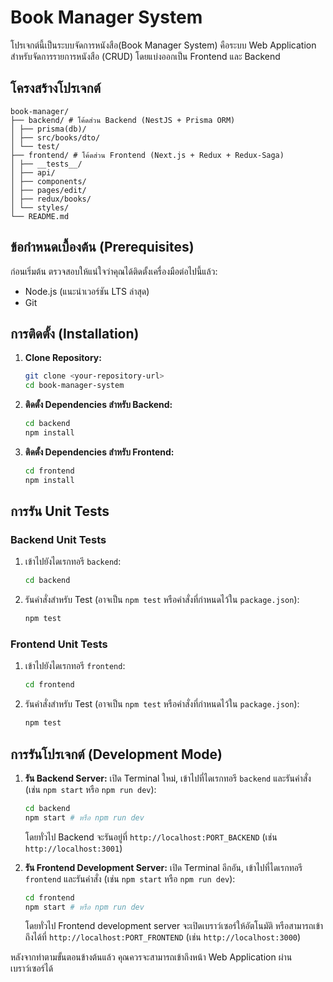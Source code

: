 # Book Manager System

โปรเจกต์นี้เป็นระบบจัดการหนังสือ(Book Manager System)
 คือระบบ Web Application สำหรับจัดการรายการหนังสือ (CRUD) โดยแบ่งออกเป็น Frontend และ Backend

## โครงสร้างโปรเจกต์

```
book-manager/
├── backend/ # โค้ดส่วน Backend (NestJS + Prisma ORM)
│ ├── prisma(db)/
│ ├── src/books/dto/
│ └── test/
├── frontend/ # โค้ดส่วน Frontend (Next.js + Redux + Redux-Saga)
│ ├── __tests__/
│ ├── api/
│ ├── components/
│ ├── pages/edit/
│ ├── redux/books/
│ └── styles/  
└── README.md     
```

## ข้อกำหนดเบื้องต้น (Prerequisites)

ก่อนเริ่มต้น ตรวจสอบให้แน่ใจว่าคุณได้ติดตั้งเครื่องมือต่อไปนี้แล้ว:

*   Node.js (แนะนำเวอร์ชัน LTS ล่าสุด)
*   Git

## การติดตั้ง (Installation)

1.  **Clone Repository:**
    ```bash
    git clone <your-repository-url>
    cd book-manager-system
    ```

2.  **ติดตั้ง Dependencies สำหรับ Backend:**
    ```bash
    cd backend
    npm install
    ```

3.  **ติดตั้ง Dependencies สำหรับ Frontend:**
    ```bash
    cd frontend
    npm install
    ```

## การรัน Unit Tests

### Backend Unit Tests

1.  เข้าไปยังไดเรกทอรี `backend`:
    ```bash
    cd backend
    ```
2.  รันคำสั่งสำหรับ Test (อาจเป็น `npm test` หรือคำสั่งที่กำหนดไว้ใน `package.json`):
    ```bash
    npm test
    ```

### Frontend Unit Tests

1.  เข้าไปยังไดเรกทอรี `frontend`:
    ```bash
    cd frontend
    ```
2.  รันคำสั่งสำหรับ Test (อาจเป็น `npm test` หรือคำสั่งที่กำหนดไว้ใน `package.json`):
    ```bash
    npm test
    ```

## การรันโปรเจกต์ (Development Mode)

1.  **รัน Backend Server:**
    เปิด Terminal ใหม่, เข้าไปที่ไดเรกทอรี `backend` และรันคำสั่ง (เช่น `npm start` หรือ `npm run dev`):
    ```bash
    cd backend
    npm start # หรือ npm run dev
    ```
    โดยทั่วไป Backend จะรันอยู่ที่ `http://localhost:PORT_BACKEND` (เช่น `http://localhost:3001`)

2.  **รัน Frontend Development Server:**
    เปิด Terminal อีกอัน, เข้าไปที่ไดเรกทอรี `frontend` และรันคำสั่ง (เช่น `npm start` หรือ `npm run dev`):
    ```bash
    cd frontend
    npm start # หรือ npm run dev
    ```
    โดยทั่วไป Frontend development server จะเปิดเบราว์เซอร์ให้อัตโนมัติ หรือสามารถเข้าถึงได้ที่ `http://localhost:PORT_FRONTEND` (เช่น `http://localhost:3000`)

หลังจากทำตามขั้นตอนข้างต้นแล้ว คุณควรจะสามารถเข้าถึงหน้า Web Application ผ่านเบราว์เซอร์ได้
